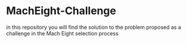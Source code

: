# MachEight-Challenge
in this repository you will find the solution to the problem proposed as a challenge in the Mach Eight selection process
